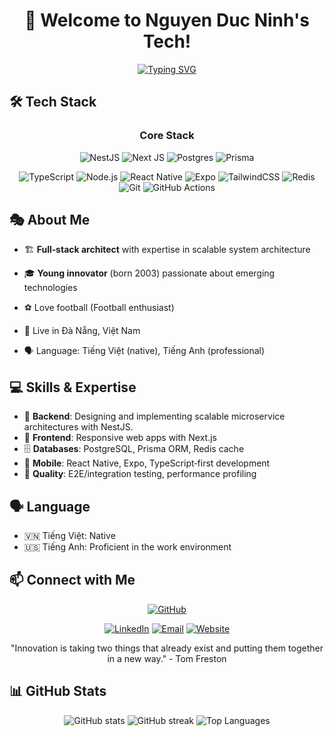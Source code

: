 <div align="center">
  <h1>🚀 Welcome to Nguyen Duc Ninh's Tech!</h1>
</div>
<div align="center">
  
[![Typing SVG](https://readme-typing-svg.herokuapp.com?font=Fira+Code&pause=1000&color=36BCF7FF&center=true&vCenter=true&width=435&lines=Full+Stack+Developer)](https://git.io/typing-svg)

</div>

## 🛠️ Tech Stack

<div align="center">
  
### Core Stack
![NestJS](https://img.shields.io/badge/nestjs-%23E0234E.svg?style=for-the-badge&logo=nestjs&logoColor=white)
![Next JS](https://img.shields.io/badge/Next-black?style=for-the-badge&logo=next.js&logoColor=white)
![Postgres](https://img.shields.io/badge/postgres-%23316192.svg?style=for-the-badge&logo=postgresql&logoColor=white)
![Prisma](https://img.shields.io/badge/Prisma-3982CE?style=for-the-badge&logo=Prisma&logoColor=white)

![TypeScript](https://img.shields.io/badge/TypeScript-3178C6?style=for-the-badge&logo=typescript&logoColor=white)
![Node.js](https://img.shields.io/badge/Node.js-339933?style=for-the-badge&logo=node.js&logoColor=white)
![React Native](https://img.shields.io/badge/React_Native-20232A?style=for-the-badge&logo=react&logoColor=61DAFB)
![Expo](https://img.shields.io/badge/Expo-000020?style=for-the-badge&logo=expo&logoColor=white)
![TailwindCSS](https://img.shields.io/badge/TailwindCSS-38B2AC?style=for-the-badge&logo=tailwindcss&logoColor=white)
![Redis](https://img.shields.io/badge/Redis-DC382D?style=for-the-badge&logo=redis&logoColor=white)
![Git](https://img.shields.io/badge/Git-F05032?style=for-the-badge&logo=git&logoColor=white)
![GitHub Actions](https://img.shields.io/badge/GitHub_Actions-2088FF?style=for-the-badge&logo=githubactions&logoColor=white)

</div>

## 🎭 About Me

- 🏗️ **Full‑stack architect** with expertise in scalable system architecture
- 🎓 **Young innovator** (born 2003) passionate about emerging technologies

- ⚽ Love football (Football enthusiast)

- 📍 Live in Đà Nẵng, Việt Nam
- 🗣️ Language: Tiếng Việt (native), Tiếng Anh (professional)

## 💻 Skills & Expertise

- 🎯 **Backend**: Designing and implementing scalable microservice architectures with NestJS.
- 🎨 **Frontend**: Responsive web apps with Next.js
- 🗄️ **Databases**: PostgreSQL, Prisma ORM, Redis cache
- 📲 **Mobile**: React Native, Expo, TypeScript‑first development
- 🧪 **Quality**: E2E/integration testing, performance profiling

## 🗣️ Language

- 🇻🇳 Tiếng Việt: Native
- 🇺🇸 Tiếng Anh: Proficient in the work environment

## 📫 Connect with Me

<div align="center">
  
[![GitHub](https://img.shields.io/badge/GitHub-100000?style=for-the-badge&logo=github&logoColor=white)](https://github.com/ninh2103)

[![LinkedIn](https://img.shields.io/badge/LinkedIn-0A66C2?style=for-the-badge&logo=linkedin&logoColor=white)](https://www.linkedin.com/in/nguyenducninh)
[![Email](https://img.shields.io/badge/Email-me%40ninh.dev-D14836?style=for-the-badge&logo=gmail&logoColor=white)](mailto:me@ninh.dev)
[![Website](https://img.shields.io/badge/Website-ninh.dev-000000?style=for-the-badge&logo=vercel&logoColor=white)](https://ninh.dev)

</div>

<div align="center">
  
"Innovation is taking two things that already exist and putting them together in a new way." - Tom Freston

</div>

## 📊 GitHub Stats

<div align="center">
  
  <img src="https://github-readme-stats.vercel.app/api?username=ninh2103&show_icons=true&theme=tokyonight" alt="GitHub stats" />
  
  <img src="https://github-readme-streak-stats.herokuapp.com?user=ninh2103&theme=tokyonight" alt="GitHub streak" />
  
  <img src="https://github-readme-stats.vercel.app/api/top-langs/?username=ninh2103&layout=compact&theme=tokyonight" alt="Top Languages" />
  
</div>
